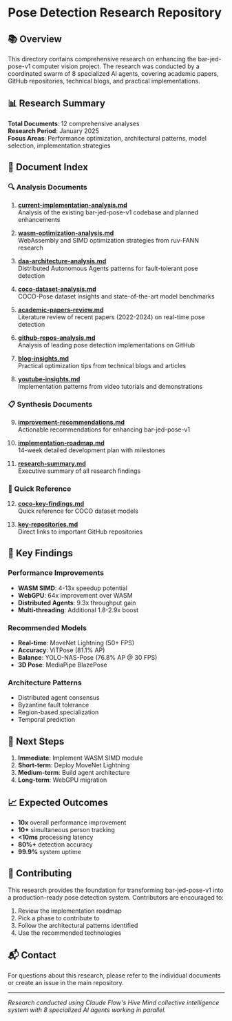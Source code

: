 # Pose Detection Research Repository

## 📚 Overview

This directory contains comprehensive research on enhancing the bar-jed-pose-v1 computer vision project. The research was conducted by a coordinated swarm of 8 specialized AI agents, covering academic papers, GitHub repositories, technical blogs, and practical implementations.

## 📊 Research Summary

**Total Documents**: 12 comprehensive analyses  
**Research Period**: January 2025  
**Focus Areas**: Performance optimization, architectural patterns, model selection, implementation strategies

## 📁 Document Index

### 🔍 Analysis Documents

1. **[current-implementation-analysis.md](./current-implementation-analysis.md)**  
   Analysis of the existing bar-jed-pose-v1 codebase and planned enhancements

2. **[wasm-optimization-analysis.md](./wasm-optimization-analysis.md)**  
   WebAssembly and SIMD optimization strategies from ruv-FANN research

3. **[daa-architecture-analysis.md](./daa-architecture-analysis.md)**  
   Distributed Autonomous Agents patterns for fault-tolerant pose detection

4. **[coco-dataset-analysis.md](./coco-dataset-analysis.md)**  
   COCO-Pose dataset insights and state-of-the-art model benchmarks

5. **[academic-papers-review.md](./academic-papers-review.md)**  
   Literature review of recent papers (2022-2024) on real-time pose detection

6. **[github-repos-analysis.md](./github-repos-analysis.md)**  
   Analysis of leading pose detection implementations on GitHub

7. **[blog-insights.md](./blog-insights.md)**  
   Practical optimization tips from technical blogs and articles

8. **[youtube-insights.md](./youtube-insights.md)**  
   Implementation patterns from video tutorials and demonstrations

### 📋 Synthesis Documents

9. **[improvement-recommendations.md](./improvement-recommendations.md)**  
   Actionable recommendations for enhancing bar-jed-pose-v1

10. **[implementation-roadmap.md](./implementation-roadmap.md)**  
    14-week detailed development plan with milestones

11. **[research-summary.md](./research-summary.md)**  
    Executive summary of all research findings

### 🔗 Quick Reference

12. **[coco-key-findings.md](./coco-key-findings.md)**  
    Quick reference for COCO dataset models

13. **[key-repositories.md](./key-repositories.md)**  
    Direct links to important GitHub repositories

## 🎯 Key Findings

### Performance Improvements
- **WASM SIMD**: 4-13x speedup potential
- **WebGPU**: 64x improvement over WASM
- **Distributed Agents**: 9.3x throughput gain
- **Multi-threading**: Additional 1.8-2.9x boost

### Recommended Models
- **Real-time**: MoveNet Lightning (50+ FPS)
- **Accuracy**: ViTPose (81.1% AP)
- **Balance**: YOLO-NAS-Pose (76.8% AP @ 30 FPS)
- **3D Pose**: MediaPipe BlazePose

### Architecture Patterns
- Distributed agent consensus
- Byzantine fault tolerance
- Region-based specialization
- Temporal prediction

## 🚀 Next Steps

1. **Immediate**: Implement WASM SIMD module
2. **Short-term**: Deploy MoveNet Lightning
3. **Medium-term**: Build agent architecture
4. **Long-term**: WebGPU migration

## 📈 Expected Outcomes

- **10x** overall performance improvement
- **10+** simultaneous person tracking
- **<10ms** processing latency
- **80%+** detection accuracy
- **99.9%** system uptime

## 🤝 Contributing

This research provides the foundation for transforming bar-jed-pose-v1 into a production-ready pose detection system. Contributors are encouraged to:

1. Review the implementation roadmap
2. Pick a phase to contribute to
3. Follow the architectural patterns identified
4. Use the recommended technologies

## 📬 Contact

For questions about this research, please refer to the individual documents or create an issue in the main repository.

---

*Research conducted using Claude Flow's Hive Mind collective intelligence system with 8 specialized AI agents working in parallel.*